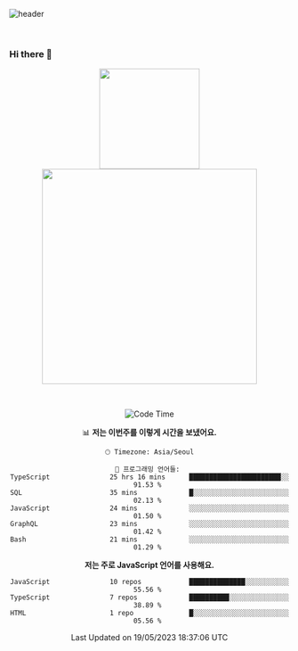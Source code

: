 ![header](https://capsule-render.vercel.app/api?type=waving&amp;color=timeGradient&amp;height=300&amp;section=header&amp;animation=fadeIn&amp;fontSize=55&amp;fontAlignY=40&amp;text=thornewater%20Github&amp;descSize=30)

<br>


### Hi there 👋

<div align="center">
   <p display="inline">
    <a href="https://github.com/thornewater">
     <img height="180" src="https://github-readme-stats.vercel.app/api?username=thornewater&theme=radical&show_icons=true" />
     <img width="386" src="https://github-readme-stats.vercel.app/api/top-langs/?username=thornewater&layout=compact&theme=radical&show_icons=true" />
    </a>
  </p>





<br>


<!--START_SECTION:waka-->
![Code Time](http://img.shields.io/badge/Code%20Time-329%20hrs%2027%20mins-blue)

📊 **저는 이번주를 이렇게 시간을 보냈어요.** 

```text
🕑︎ Timezone: Asia/Seoul

💬 프로그래밍 언어들: 
TypeScript               25 hrs 16 mins      ███████████████████████░░   91.53 % 
SQL                      35 mins             █░░░░░░░░░░░░░░░░░░░░░░░░   02.13 % 
JavaScript               24 mins             ░░░░░░░░░░░░░░░░░░░░░░░░░   01.50 % 
GraphQL                  23 mins             ░░░░░░░░░░░░░░░░░░░░░░░░░   01.42 % 
Bash                     21 mins             ░░░░░░░░░░░░░░░░░░░░░░░░░   01.29 % 
```

**저는 주로 JavaScript 언어를 사용해요.** 

```text
JavaScript               10 repos            ██████████████░░░░░░░░░░░   55.56 % 
TypeScript               7 repos             ██████████░░░░░░░░░░░░░░░   38.89 % 
HTML                     1 repo              █░░░░░░░░░░░░░░░░░░░░░░░░   05.56 % 
```




 Last Updated on 19/05/2023 18:37:06 UTC
<!--END_SECTION:waka-->


<!--
**thornewater/thornewater** is a ✨ _special_ ✨ repository because its `README.md` (this file) appears on your GitHub profile.

Here are some ideas to get you started:

- 🔭 I’m currently working on ...
- 🌱 I’m currently learning ...
- 👯 I’m looking to collaborate on ...
- 🤔 I’m looking for help with ...
- 💬 Ask me about ...
- 📫 How to reach me: ...
- 😄 Pronouns: ...
- ⚡ Fun fact: ...
-->

